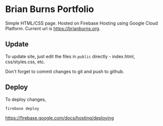 # Brian Burns Portfolio

Simple HTML/CSS page.
Hosted on Firebase Hosting using Google Cloud Platform.
Current url is https://brianburns.org.


## Update

To update site, just edit the files in `public` directly - index.html, css/styles.css, etc.

Don't forget to commit changes to git and push to github.


## Deploy

To deploy changes,

    firebase deploy
    
https://firebase.google.com/docs/hosting/deploying
